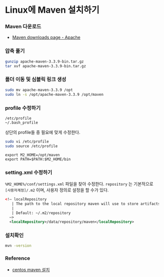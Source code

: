 # Linux에 Maven 설치하기

### Maven 다운로드

* [Maven downloads page - Apache](https://maven.apache.org/)

### 압축 풀기

```bash
gunzip apache-maven-3.3.9-bin.tar.gz
tar xvf apache-maven-3.3.9-bin.tar.gz
```

### 폴더 이동 및 심볼릭 링크 생성

```bash
sudo mv apache-maven-3.3.9 /opt
sudo ln -s /opt/apache-maven-3.3.9 /opt/maven
```

### profile 수정하기

```
/etc/profile
~/.bash_profile
```

상단의 profile들 중 필요에 맞게 수정한다.

```bash
sudo vi /etc/profile
sudo source /etc/profile
```

```
export M2_HOME=/opt/maven
export PATH=$PATH:$M2_HOME/bin
```

### setting.xml 수정하기

``%M2_HOME%/conf/settings.xml`` 파일을 찾아 수정한다. ``repository`` 는 기본적으로 ``[사용자계정]/.m2`` 이며, 사용자 정의로 설정을 할 수가 있다. 

```xml
<!– localRepository
   | The path to the local repository maven will use to store artifacts.
   |
   | Default: ~/.m2/repository
  –>
  <localRepository>/data/repository/maven</localRepository>
```

### 설치확인

```bash
mvn -version
```

### Reference

* [centos maven 설치](https://devblood.wordpress.com/2013/10/08/centos-maven-%EC%84%A4%EC%B9%98/)